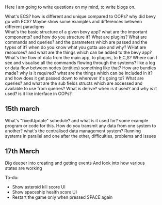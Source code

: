 Here i am going to write questions on my mind, to write blogs on.

What's ECS? how is different and unique compared to OOPs? why did bevy go with ECS? Maybe show some examples and differences between different paradigms\
What's the basic structure of a given bevy app? what are the important components? and how do you structure it?
What are plugins?
What are commands and queries? and the parameters which are passed and the types of it? when do you know what you gotta use and why?
WHat are resources? and what are the things which can be added to the bevy app?
What's the flow of data from the main app, to plugins, to E,C,S?
Where can I see and visualise all the commands flowing through the systems? like a log or data flow between nodes (entities) something like that?
How are bundles made? why is it required? what are the things which can be included in it? and how does it get passed down to wherever it's going to?
What are queries? and what are the sub fields structs which are accessed and available to use from queries?
What is derive? when is it used? and why is it used? is it like interface in OOPs?

## 15th march

What's "fixedUpdate" schedule? and what is it used for? some example program or code for this.
How do you transmit any data from one system to another? what's the centralised data management system?
Running systems in parallel and one after the other, difficulties, problems and issues

## 17th March

Dig deeper into creating and getting events
And look into how various states are working

To-do:

- Show asteroid kill score UI
- Show spaceship health score UI
- Restart the game only when pressed SPACE again
